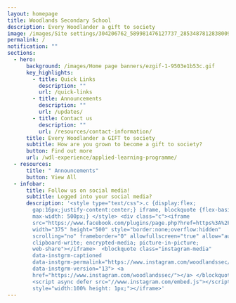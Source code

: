 ```yaml
---
layout: homepage
title: Woodlands Secondary School
description: Every Woodlander a gift to society
image: /images/Site settings/304206762_589981476127737_2853487812838009623_n.jpg
permalink: /
notification: ""
sections:
  - hero:
      background: /images/Home page banners/ezgif-1-9503e1b53c.gif
      key_highlights:
        - title: Quick Links
          description: ""
          url: /quick-links
        - title: Announcements
          description: ""
          url: /updates/
        - title: Contact us
          description: ""
          url: /resources/contact-information/
      title: Every Woodlander a GIFT to society
      subtitle: How are you grown to become a gift to society?
      button: Find out more
      url: /wdl-experience/applied-learning-programme/
  - resources:
      title: " Announcements"
      button: View All
  - infobar:
      title: Follow us on social media!
      subtitle: Logged into your social media?
      description: '<style type="text/css">.c {display:flex;
        gap:16px;justify-content:center;} iframe, blockquote {flex-basis: 375px;
        max-width: 500px;} </style> <div class="c"><iframe
        src="https://www.facebook.com/plugins/page.php?href=https%3A%2F%2Fwww.facebook.com%2Fwoodlandssecsch&tabs=timeline&width=375&height=500&small_header=false&adapt_container_width=true&hide_cover=false&show_facepile=true&appId=21490701024"
        width="375" height="500" style="border:none;overflow:hidden"
        scrolling="no" frameborder="0" allowfullscreen="true" allow="autoplay;
        clipboard-write; encrypted-media; picture-in-picture;
        web-share"></iframe>  <blockquote class="instagram-media"
        data-instgrm-captioned
        data-instgrm-permalink="https://www.instagram.com/woodlandssec/"
        data-instgrm-version="13"> <a
        href="https://www.instagram.com/woodlandssec/"></a> </blockquote>
        <script async defer src="//www.instagram.com/embed.js"></script><iframe
        style="width:100% height: 1px;"></iframe>'
---
```


